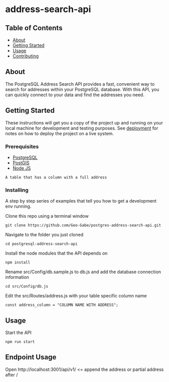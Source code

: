 # address-search-api

## Table of Contents

- [About](#about)
- [Getting Started](#getting_started)
- [Usage](#usage)
- [Contributing](../CONTRIBUTING.md)

## About <a name = "about"></a>

The PostgreSQL Address Search API provides a fast, convenient way to search for addresses within your PostgreSQL database. With this API, you can quickly connect to your data and find the addresses you need.

## Getting Started <a name = "getting_started"></a>

These instructions will get you a copy of the project up and running on your local machine for development and testing purposes. See [deployment](#deployment) for notes on how to deploy the project on a live system.

### Prerequisites

- [PostgreSQL](https://postgresql.org)
- [PostGIS](https://postgis.net)
- [Node JS](https://nodejs.org/)

```
A table that has a column with a full address
```

### Installing

A step by step series of examples that tell you how to get a development env running.

Clone this repo using a terminal window

```
git clone https://github.com/Geo-Gabe/postgres-address-search-api.git
```

Navigate to the folder you just cloned

```
cd postgresql-address-search-api
```

Install the node modules that the API depends on

```
npm install
```

Rename src/Config/db.sample.js to db.js and add the database connection information

```
cd src/Config/db.js
```

Edit the src/Routes/address.js with your table specific column name

```
const address_column = "COLUMN NAME WITH ADDRESS";
```

## Usage <a name = "deployment"></a>

Start the API

```
npm run start
```

## Endpoint Usage <a name = "usage"></a>

Open http://localhost:3001/api/v1/ <= append the address or partial address after /
